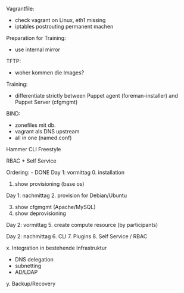 Vagrantfile:
- check vagrant on Linux, eth1 missing
- iptables postrouting permanent machen

Preparation for Training:
- use internal mirror

TFTP:
- woher kommen die Images?

Training:
- differentiate strictly between Puppet agent (foreman-installer) and Puppet Server (cfgmgmt)

BIND:
- zonefiles mit db.
- vagrant als DNS upstream
- all in one (named.conf)


Hammer CLI
Freestyle

RBAC + Self Service

Ordering: - DONE
Day 1: vormittag
0. installation
1. show provisioning (base os)

Day 1: nachmittag
2. provision for Debian/Ubuntu

3. show cfgmgmt (Apache/MySQL)
4. show deprovisioning

Day 2: vormittag
5. create compute resource (by participants)

Day 2: nachmittag
6. CLI
7. Plugins
8. Self Service / RBAC

x. Integration in bestehende Infrastruktur
  - DNS delegation
  - subnetting
  - AD/LDAP

y. Backup/Recovery


